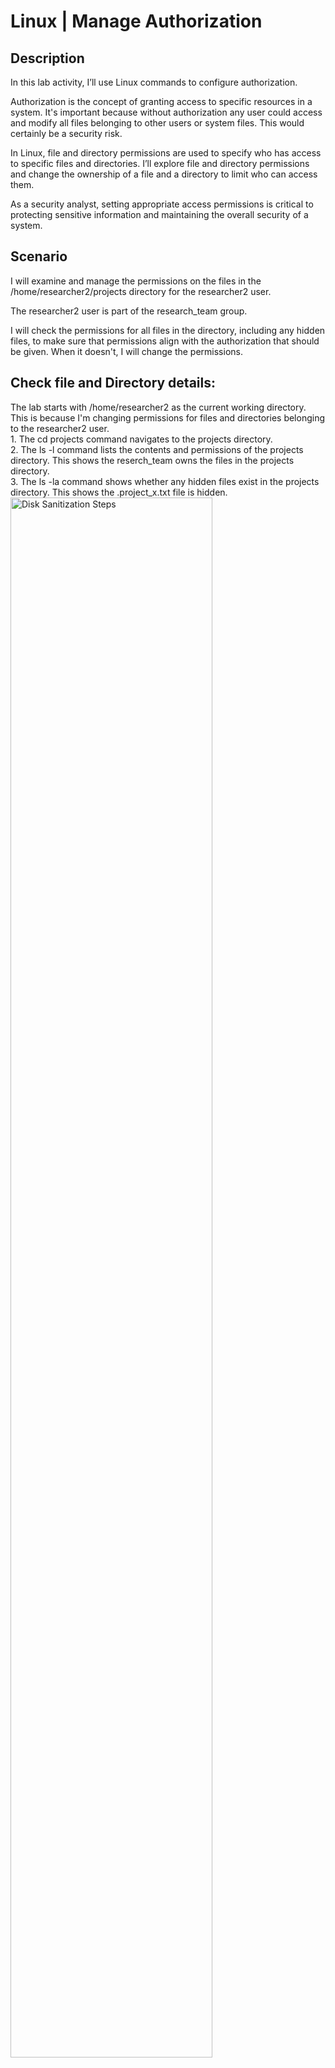 <h1>Linux | Manage Authorization  </h1>


<h2>Description</h2>
In this lab activity, I’ll use Linux commands to configure authorization.

Authorization is the concept of granting access to specific resources in a system. It's important because without authorization any user could access and modify all files belonging to other users or system files. This would certainly be a security risk.

In Linux, file and directory permissions are used to specify who has access to specific files and directories. I’ll explore file and directory permissions and change the ownership of a file and a directory to limit who can access them.

As a security analyst, setting appropriate access permissions is critical to protecting sensitive information and maintaining the overall security of a system.
<br />


<h2>Scenario </h2>
I will examine and manage the permissions on the files in the /home/researcher2/projects directory for the researcher2 user.

The researcher2 user is part of the research_team group.

I will check the permissions for all files in the directory, including any hidden files, to make sure that permissions align with the authorization that should be given. When it doesn't, I will change the permissions.


<h2>Check file and Directory details:</h2>
The lab starts with /home/researcher2 as the current working directory. This is because I'm changing permissions for files and directories belonging to the researcher2 user. <br>
1. The cd projects command navigates to the projects directory. <br>
2. The ls -l command lists the contents and permissions of the projects directory. This shows the reserch_team owns the files in the projects directory.<br>
3. The ls -la command shows whether any hidden files exist in the projects directory. This shows the .project_x.txt file is hidden. <br>
<img src="https://i.imgur.com/tcTyMUE.png" height="80%" width="80%" alt="Disk Sanitization Steps"/>

<h2>Change file permissions:</h2>
This shows whether any files have incorrect permissions and then change the permissions as needed. This action will remove unauthorized access and strengthen security on the system. <br>
1. Check whether any files in the projects directory have written permissions for the owner type with the ls -l command. This shows the project_k.txt file has write permissions for other users. <br>
2. I will change the permissions of the file identified in the previous step so that the owener type of other doesn't have write permissions. I have used the chmod command for this. <br>
(*)note - Permissions are granted for three different types of owners, namely user, group and other.(*) <br>
3. The file project_m.txt is a restricted file and should not be readable or writable by the group or other; only the user should have these permissions on this file. The ls -l command lists the contents and permissions of the current directory and check if the group has read or write permissions. This shows the group permissions of the project_m.txt file is read only. <br>
4. Using the chmod command changes permissions of the project_m.txt file so that the group doesn’t have read or write permissions. <br>

<img src="https://i.imgur.com/tcTyMUE.png" height="80%" width="80%" alt="Disk Sanitization Steps"/>

<h2>Change file permissions on a hidden file:</h2>
Next I will determine if a hidden file has incorrect permissions and then change the permissions as needed. This action will further remove unauthorized access and strengthen security on the system.<br>
The file .project_x.txt is a hidden file that has been archived and should not be written to by anyone. (The user and group should still be able to read this file.) <br>
1. Check the permissions of the hidden file .project_x.txt and answer the question that follows. The command to complete this step is ls -la. This shows the user and owner types have inncorrect write permissions. <br>
2. I will change the permissions of the file .project_x.txt so that both the user and the group can read, but not write to, the file using the chmod u-w,g-w,g+r .project_x.txt <br>
note - Always start the name of a hidden file with a period (.) <br>

<h2>Change directory permissions</h2>
Finally, I will change the permissions of a directory. First, I'll check the group permissions of the /home/researcher2/projects/drafts directory and then modify the permissions as required. (It's important to be in the projects directory while managing the permissions of its subdirectory drafts.) <br>
Only the researcher2 user should be allowed to access the drafts directory and its contents. (This means that only researcher2 should have execute privileges.) <br>
1. I will check the permissions of the drafts directory and answer the following question using the ls -l command. It shows the group has execute permissions and therefore has access to the drafts directory. <br>
2. I will remove the execute permission for the group from the drafts directory with the chmod command.<br>

<img src="https://i.imgur.com/nCIbXbg.png" height="80%" width="80%" alt="Disk Sanitization Steps"/>

<h2>Conclusion </h2>
This demonstates practical experience using basic Linux Bash shell commands to

- examine file and directory permissions, <br>
- change permissions on files, and<br>
- change permissions on directories.
